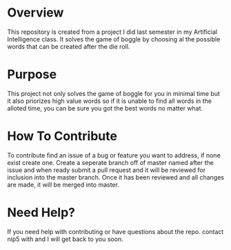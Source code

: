 # Overview
This repository is created from a project I did last semester in my Artificial Intelligence class. It solves the game of boggle by choosing al the possible words that can be created after the die roll.

# Purpose
This project not only solves the game of boggle for you in minimal time but it also priorizes high value words so if it is unable to find all words in the alloted time, you can be sure you got the best words no matter what.

# How To Contribute
To contribute find an issue of a bug or feature you want to address, if none exist create one. Create a seperate branch off of master named after the issue and when ready submit a pull request and it will be reviewed for inclusion into the master branch. Once it has been reviewed and all changes are made, it will be merged into master.

# Need Help?
If you need help with contributing or have questions about the repo. contact nip5 with and I will get back to you soon.
